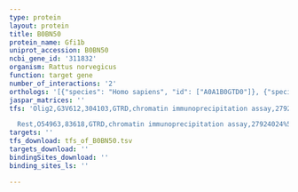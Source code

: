 ```yaml
---
type: protein
layout: protein
title: B0BN50
protein_name: Gfi1b
uniprot_accession: B0BN50
ncbi_gene_id: '311832'
organism: Rattus norvegicus
function: target gene
number_of_interactions: '2'
orthologs: '[{"species": "Homo sapiens", "id": ["A0A1B0GTD0"]}, {"species": "Danio rerio", "id": ["F1QP37"]}, {"species": "Mus musculus", "id": ["B7ZNH2"]}]'
jaspar_matrices: ''
tfs: 'Olig2,G3V612,304103,GTRD,chromatin immunoprecipitation assay,27924024%5Buid%5D,No

  Rest,O54963,83618,GTRD,chromatin immunoprecipitation assay,27924024%5Buid%5D,No'
targets: ''
tfs_download: tfs_of_B0BN50.tsv
targets_download: ''
bindingSites_download: ''
binding_sites_ls: ''

---
```

